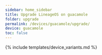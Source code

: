 ```yaml
---
sidebar: home_sidebar
title: Upgrade LineageOS on guacamole
folder: upgrade
permalink: /devices/guacamole/upgrade/
device: guacamole
toc: false
---
```

{% include templates/device_variants.md %}

